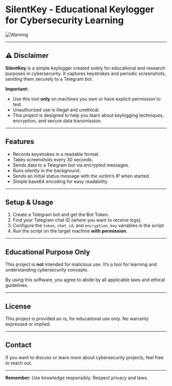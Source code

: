 # SilentKey - Educational Keylogger for Cybersecurity Learning

![Warning](https://img.shields.io/badge/Warning-Educational%20Use%20Only-red)

---

## ⚠️ Disclaimer

**SilentKey** is a simple keylogger created solely for educational and research purposes in cybersecurity. It captures keystrokes and periodic screenshots, sending them securely to a Telegram bot.

**Important:**

- Use this tool **only** on machines you own or have explicit permission to test.
- Unauthorized use is illegal and unethical.
- This project is designed to help you learn about keylogging techniques, encryption, and secure data transmission.

---

## Features

- Records keystrokes in a readable format.
- Takes screenshots every 30 seconds.
- Sends data to a Telegram bot via encrypted messages.
- Runs silently in the background.
- Sends an initial status message with the victim’s IP when started.
- Simple base64 encoding for easy readability.

---

## Setup & Usage

1. Create a Telegram bot and get the Bot Token.
2. Find your Telegram chat ID (where you want to receive logs).
3. Configure the `token`, `chat_id`, and `encryption_key` variables in the script.
4. Run the script on the target machine **with permission**.

---

## Educational Purpose Only

This project is **not** intended for malicious use. It’s a tool for learning and understanding cybersecurity concepts.

By using this software, you agree to abide by all applicable laws and ethical guidelines.

---

## License

This project is provided as-is, for educational use only. No warranty expressed or implied.

---

## Contact

If you want to discuss or learn more about cybersecurity projects, feel free to reach out.

---

**Remember:** Use knowledge responsibly. Respect privacy and laws.
